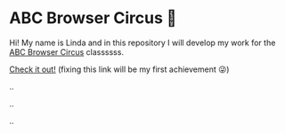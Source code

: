 # ABC Browser Circus 🎪

Hi! My name is Linda and in this repository I will develop my work for the [ABC Browser Circus](https://abc.leoneckert.com) classssss.

[Check it out!](http://link-inside-these-brackets-when-you-hav-it) (fixing this link will be my first achievement 😜)

..

..

..